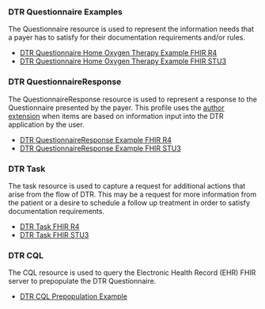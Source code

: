 ### DTR Questionnaire Examples
The Questionnaire resource is used to represent the information needs that a payer has to satisfy for their documentation requirements and/or rules.

* [DTR Questionnaire Home Oxygen Therapy Example FHIR R4](home-o2-questionnaire.html)
* [DTR Questionnaire Home Oxygen Therapy Example FHIR STU3](home-o2-questionnaire-stu3.html)

### DTR QuestionnaireResponse
The QuestionnaireResponse resource is used to represent a response to the Questionnaire presented by the payer. This profile uses the [author extension](http://www.hl7.org/implement/standards/fhir/extension-questionnaireresponse-author.html) when items are based on information input into the DTR application by the user.

* [DTR QuestionnaireResponse Example FHIR R4](home-o2-questionnaireresponse.html)
* [DTR QuestionnaireResponse Example FHIR STU3](home-o2-questionnaireresponse-stu3.html)

### DTR Task
The task resource is used to capture a request for additional actions that arise from the flow of DTR. This may be a request for more information from the patient or a desire to schedule a follow up treatment in order to satisfy documentation requirements.

* [DTR Task FHIR R4](dtr-task-r4.html)
* [DTR Task FHIR STU3](STU3/dtr-task-stu3.html)

### DTR CQL
The CQL resource is used to query the Electronic Health Record (EHR) FHIR server to prepopulate the DTR Questionnaire.
* [DTR CQL Prepopulation Example](resources__home-o2-prepopulation.html)